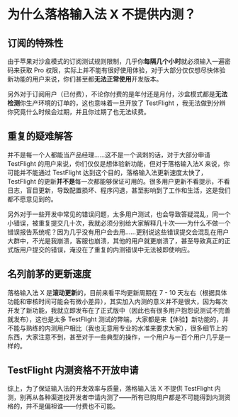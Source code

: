 # 为什么落格输入法 X 不提供内测？


## 订阅的特殊性

由于苹果对沙盒模式的订阅测试规则限制，几乎你**每隔几个小时**就必须输入一遍密码来获取 Pro 权限，实际上并不能有很好使用体验，对于大部分仅仅想尽快体验新功能的用户来说，你们甚至都**无法正常使用**开发版本。

另外对于订阅用户（已付费），不论你付费的是年付还是月付，沙盒模式都是**无法检测**你生产环境的订单的，这也意味着一旦开放了 TestFlight ，我无法做到分辨你究竟什么时候会过期，并且你过期了也无法续费。

## 重复的疑难解答

并不是每一个人都能当产品经理……这不是一个讽刺的话，对于大部分申请 TestFlight 的用户来说，你们仅仅是想体验新功能，但对于落格输入法X 来说，你可能并不能通过  TestFlight  达到这个目的，落格输入法更新速度太快了， TestFlight 的更新**并不是**每一次都能够保证可用的。很多用户更新不看提示，不看日志，盲目更新，导致配置损坏、程序闪退，甚至影响到了工作和生活，这是我们都不愿意见到的。

另外对于一些开发中常见的错误问题，太多用户测试，也会导致答疑混乱，同一个小错误，被重复提交几十次，我就必须分别给大家解释几十次——为什么不做一个错误报告系统呢？因为几乎没有用户会去用……更别说这些错误提交会混乱在用户大群中，不光是我崩溃，客服也崩溃，其他的用户就更崩溃了，甚至导致真正的正式版用户提交的错误，淹没在了重复的内测错误中无法被即使响应。

## 名列前茅的更新速度

落格输入法 X 是**滚动更新**的，目前来看平均更新周期在 7 - 10 天左右（根据具体功能和审核时间可能会有微小差异），其实加入内测的意义并不是很大，因为每次开发了新功能，我就立即发布在了正式版中（因此也有很多用户抱怨说测试不完善就发布），这也是太多  TestFlight  测试的弊端，大家都是来【体验】新功能的，并不能与熟练的内测用户相比（我也无意用专业的水准来要求大家），很多细节上的东西，大家注意不到，甚至对于一些典型的操作，一个用户与一百个用户几乎是一样的。

## TestFlight 内测资格不开放申请

综上，为了保证输入法的开发效率与质量，落格输入法 X 不提供 TestFlight 内测，别再从各种渠道找开发者申请内测了——所有已购用户都是不可能得到内测资格的，并不是偏袒谁——付费也不可能。
